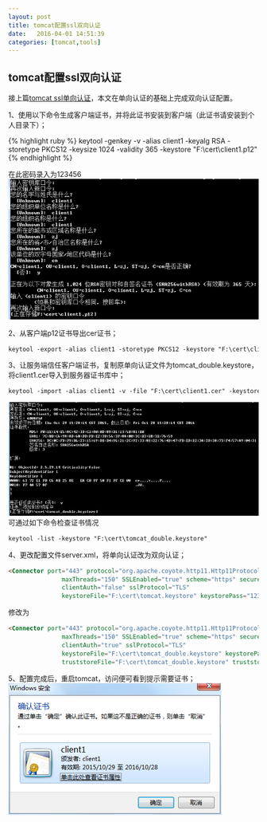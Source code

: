 ```yaml
---
layout: post
title: tomcat配置ssl双向认证
date:   2016-04-01 14:51:39
categories: [tomcat,tools]
---
```


## tomcat配置ssl双向认证

接上篇<a href="/tomcat/2016/04/01/tomcat-ssl-1.html">tomcat ssl单向认证</a>，本文在单向认证的基础上完成双向认证配置。


1、使用以下命令生成客户端证书，并将此证书安装到客户端（此证书请安装到个人目录下）；  

{% highlight ruby %}
keytool -genkey -v -alias client1 -keyalg RSA -storetype PKCS12 -keysize 1024 -validity 365 -keystore "F:\cert\client1.p12"
{% endhighlight %}

在此密码录入为123456 
![tomcat配置ssl双向认证](/assets/dfeeded7-8f45-3579-9195-e0e697ea8adb.png)

2、从客户端p12证书导出cer证书； 

```markdown
keytool -export -alias client1 -storetype PKCS12 -keystore "F:\cert\client1.p12" -storepass 123456 -rfc -file "F:\cert\client1.cer"
``` 

3、让服务端信任客户端证书，复制原单向认证文件为tomcat_double.keystore，将client1.cer导入到服务器证书库中；

```markdown
keytool -import -alias client1 -v -file "F:\cert\client1.cer" -keystore "F:\cert\tomcat_double.keystore"
``` 

![tomcat配置ssl双向认证](/assets/4ba4cb5a-7abe-3656-887f-0d473eeb3196.png)
可通过如下命令检查证书情况 

```markdown
keytool -list -keystore "F:\cert\tomcat_double.keystore"
``` 

4、更改配置文件server.xml，将单向认证改为双向认证； 

```markdown
<Connector port="443" protocol="org.apache.coyote.http11.Http11Protocol"
               maxThreads="150" SSLEnabled="true" scheme="https" secure="true"
               clientAuth="false" sslProtocol="TLS" 
               keystoreFile="F:\cert\tomcat.keystore" keystorePass="123456" />
``` 

修改为 

```markdown
<Connector port="443" protocol="org.apache.coyote.http11.Http11Protocol"
               maxThreads="150" SSLEnabled="true" scheme="https" secure="true"
               clientAuth="true" sslProtocol="TLS" 
               keystoreFile="F:\cert\tomcat_double.keystore" keystorePass="123456"
               truststoreFile="F:\cert\tomcat_double.keystore" truststorePass="123456" />

``` 

5、配置完成后，重启tomcat，访问便可看到提示需要证书； 
![tomcat配置ssl双向认证](/assets/1dca5259-fd58-3b93-bccc-6bc71ea5ce9e.png)